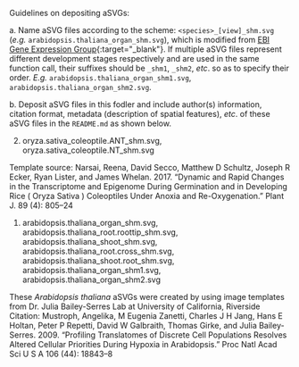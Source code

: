 Guidelines on depositing aSVGs:

a. Name aSVG files according to the scheme: `<species>_[view]_shm.svg` (*e.g.* `arabidopsis.thaliana_organ_shm.svg`), which is modified from [EBI Gene Expression Group](https://github.com/ebi-gene-expression-group/anatomogram/tree/master/src/svg){:target="_blank"}. If multiple aSVG files represent different development stages respectively and are used in the same function call, their suffixes should be `_shm1`, `_shm2`, *etc*. so as to specify their order.  *E.g.* `arabidopsis.thaliana_organ_shm1.svg`, `arabidopsis.thaliana_organ_shm2.svg`.  

b. Deposit aSVG files in this fodler and include author(s) information, citation format, metadata (description of spatial features), *etc*. of these aSVG files in the `README.md` as shown below.


2. oryza.sativa_coleoptile.ANT_shm.svg, oryza.sativa_coleoptile.NT_shm.svg  

Template source: Narsai, Reena, David Secco, Matthew D Schultz, Joseph R Ecker, Ryan Lister, and James Whelan. 2017. “Dynamic and Rapid Changes in the Transcriptome and Epigenome During Germination and in Developing Rice ( Oryza Sativa ) Coleoptiles Under Anoxia and Re-Oxygenation.” Plant J. 89 (4): 805–24  

1. arabidopsis.thaliana_organ_shm.svg, arabidopsis.thaliana_root.roottip_shm.svg, arabidopsis.thaliana_shoot_shm.svg, arabidopsis.thaliana_root.cross_shm.svg, arabidopsis.thaliana_shoot.root_shm.svg, arabidopsis.thaliana_organ_shm1.svg, arabidopsis.thaliana_organ_shm2.svg

These *Arabidopsis thaliana* aSVGs were created by using image templates from Dr. Julia Bailey-Serres Lab at University of California, Riverside  
Citation: Mustroph, Angelika, M Eugenia Zanetti, Charles J H Jang, Hans E Holtan, Peter P Repetti, David W Galbraith, Thomas      Girke, and Julia Bailey-Serres. 2009. “Profiling Translatomes of Discrete Cell Populations Resolves Altered Cellular Priorities During Hypoxia in Arabidopsis.” Proc Natl Acad Sci U S A 106 (44): 18843–8

